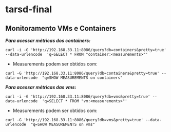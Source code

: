 # tarsd-final

## Monitoramento VMs e Containers

***Para acessar métricas dos containers:***
```
curl -i -G 'http://192.168.33.11:8086/query?db=containers&pretty=true' --data-urlencode  'q=SELECT * FROM "container:<measurements>"'
```
  - Measurements podem ser obtidos com:
```
curl -G 'http://192.168.33.11:8086/query?db=containers&pretty=true' --data-urlencode  "q=SHOW MEASUREMENTS on containers"
```
***Para acessar métricas das vms:***
```
curl -i -G 'http://192.168.33.11:8086/query?db=vms&pretty=true' --data-urlencode  'q=SELECT * FROM "vm:<measurements>"'
```
  - Measurements podem ser obtidos com:
```
curl -G 'http://192.168.33.11:8086/query?db=vms&pretty=true' --data-urlencode  "q=SHOW MEASUREMENTS on vms"
```
